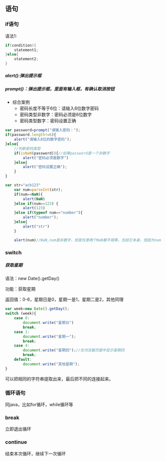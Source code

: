 ## 语句

### if语句

语法1:

```java
if(condition){
    statement1;
}else{
    statement2;
}
```

##### alert():弹出提示框

##### prompt()：弹出提示框，里面有输入框，有确认取消按钮

- 综合案例
  - 密码长度不等于6位：请输入6位数字密码
  - 密码类型非数字：密码必须是6位数字
  - 密码类型数字：密码设置正确

```javascript
var password=prompt("请输入密码：");
if(password.length!=6){
    alert("请输入6位的数字密码");
}else{
    //判断密码类型
    if(isNaN(password)){//如果password是一个非数字
        alert("密码必须是数字")
    }else{
        alert("密码设置正确");
    }
}
```

```javascript
var str="acb123"
    var num=parseInt(str);
    if(num==NaN){
        alert(NaN)
    }else if(num==123) {
        alert(123)
    }else if(typeof num=="number"){
        alert("number");
    }else{
        alert("str")
    }

    alert(num)//NaN,num是非数字，但是任意两个NaN都不相等，包括它本身，但因为num是int类型，所以是number
```

### switch

##### 获取星期

语法：new Date().getDay()

功能：获取星期

返回值：0-6，星期日是0，星期一是1，星期二是2，其他同理

```javascript
var week=new Date().getDay();
switch (week){
    case 0:
        document.write("星期日")
        break;
    case 1:
        document.write("星期一");
        break;
    case 4:
        document.write("星期四");//在浏览器页面中显示星期四
        break;
    default:
        document.write("其他星期");
}
```

可以把相同的字符串提取出来，最后把不同的连接起来。

### 循环语句

同java，比如for循环，while循环等

### break

立即退出循环

### continue

结束本次循环，继续下一次循环
